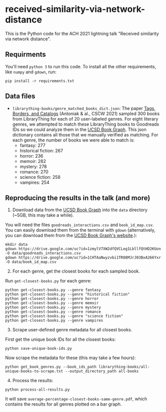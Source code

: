 # received-similarity-via-network-distance

This is the Python code for the ACH 2021 lightning talk "Received similarity via network distance".


## Requirments

You'll need `python 3` to run this code. To install all the other requirements, like `numpy` and `gdown`, run:

```
pip install -r requirements.txt
```

## Data files

- `librarything-books/genre_matched_books_dict.json`:
The paper [Tags, Borders, and Catalogs](https://github.com/maria-antoniak/librarything-genres)
(Antoniak & al., CSCW 2021) sampled 300 books from LibraryThing for each of 20 user-labeled genres.
For eight literary genres, we attempted to match these LibraryThing
books to Goodreads IDs so we could analyze them in the
[UCSD Book Graph](https://sites.google.com/eng.ucsd.edu/ucsdbookgraph/home).
This json dictionary contains all those that we manually verified as matching.
For each genre, the number of books we were able to match is:
  - fantasy: 277
  - historical fiction: 267
  - horror: 236
  - memoir: 282
  - mystery: 278
  - romance: 270
  - science fiction: 258
  - vampires: 254

## Reproducing the results in the talk (and more)

1. Download data from the [UCSD Book Graph](https://sites.google.com/eng.ucsd.edu/ucsdbookgraph/home) into the `data` directory (\~5GB, this may take a while).

You will need the files `goodreads_interactions.csv` and `book_id_map.csv`.
You can easily download them from the terminal with `gdown`
(alternatively, you can download them from the [UCSD Book Graph's website](https://sites.google.com/eng.ucsd.edu/ucsdbookgraph/home).):

```
mkdir data
gdown https://drive.google.com/uc?id=1zmylV7XW2dfQVCLeg1LbllfQtHD2KUon -O data/goodreads_interactions.csv
gdown https://drive.google.com/uc?id=1CHTAaNwyzvbi1TR08MJrJ03BxA266Yxr -O data/book_id_map.csv
```

2. For each genre, get the closest books for each sampled book.

Run `get-closest-books.py` for each genre:

```
python get-closest-books.py --genre fantasy
python get-closest-books.py --genre "historical fiction"
python get-closest-books.py --genre horror
python get-closest-books.py --genre memoir
python get-closest-books.py --genre mystery
python get-closest-books.py --genre romance
python get-closest-books.py --genre "science fiction"
python get-closest-books.py --genre vampires
```

3. Scrape user-defined genre metadata for all closest books.

First get the unique book IDs for all the closest books:

```
python save-unique-book-ids.py
```

Now scrape the metadata for these (this may take a few hours):

```
python get_book_genres.py --book_ids_path librarything-books/all-unique-books-to-scrape.txt --output_directory_path all-books
```


4. Process the results:

```
python process-all-results.py
```

It will save `average-percentage-closest-books-same-genre.pdf`,
which contains the results for all genres plotted on a bar graph.




